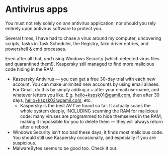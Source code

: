 # Antivirus apps

You must not rely solely on _one_ antivirus application; nor should you rely entirely upon antivirus software to protect you.&#x20;

Several times, I have had to chase a virus around my computer, uncovering scripts, tasks in Task Scheduler, the Registry, fake driver entries, and powershell & cmd processes.&#x20;

Even after all that, _and_ using Windows Security (which detected virus files and quarantined them!), Kaspersky still managed to find more malicious code hiding in the RAM.



* Kaspersky Antivirus — you can get a free 30-day trial with each new account. You can make unlimited new accounts by using email aliases. For Gmail, do this by simply adding a + after your email username, and whatever letters you like. E.g. hello+kspsk01@gamil.com, then after 30 days, hello+kspsk02@gamil.com, etc.
  * Kaspersky is the best AV I've found so far. It actually scans the whole system deeply, INCLUDING scanning the RAM for malicious code: many viruses are programmed to hide themselves in the RAM, making it impossible for you to delete them — they will always return after a reboot.
* Windows Security isn't too bad these days, it finds most malicious code. You should still use Kaspersky occasionally, and especially if you are suspicious.
* MalwareBytes seems to be good too. Check it out.
